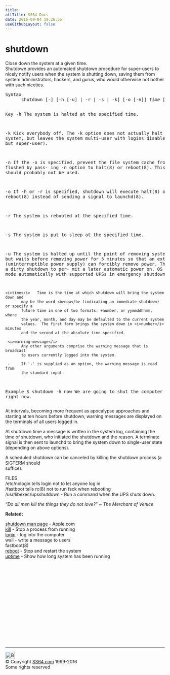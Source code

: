 ```yaml
---
title:
altTitle: SS64 Docs
date: 2016-09-04 19:26:55
useGithubLayout: false
---
```

<!-- #BeginLibraryItem "/Library/head_osx.lbi" --><!-- #EndLibraryItem --><h1>shutdown</h1> 
<p>Close down the system at a given time. <br>
  Shutdown provides an automated shutdown procedure for super-users to nicely 
  notify users when the system is shutting down, saving them from system administrators, 
hackers, and gurus, who would otherwise not bother with such niceties. </p>
<pre>Syntax
      shutdown [-] [-h [-u] | -r | -s | -k] [-o [-n]] <i>time</i> [<i>warning-message</i> ...]

Key
   -h      The system is halted at the specified time.

   -k      Kick everybody off.  The -k option does not actually halt the system, but leaves
           the system multi-user with logins disabled (for all but super-user).

   -n      If the -o is specified, prevent the file system cache from being flushed by pass-
           ing -n option to halt(8) or reboot(8).  This option should probably not be used.

   -o      If -h or -r is specified, shutdown will execute halt(8) or reboot(8) instead of
           sending a signal to launchd(8).

   -r      The system is rebooted at the specified time.

   -s      The system is put to sleep at the specified time.

   -u      The system is halted up until the point of removing system power, but waits
           before removing power for 5 minutes so that an external UPS (uninterruptible
           power supply) can forcibly remove power.  This simulates a dirty shutdown to per-
           mit a later automatic power on. OS X uses this mode automatically with supported
           UPSs in emergency shutdowns.

    <i>time</i>   Time is the time at which shutdown will bring the system down and
           may be the word <b>now</b> (indicating an immediate shutdown) or specify a
           future time in one of two formats: +number, or yymmddhhmm, where
           the year, month, and day may be defaulted to the current system
           values.  The first form brings the system down in <i>number</i> minutes
           and the second at the absolute time specified.

     <i>warning-message</i>
           Any other arguments comprise the warning message that is broadcast
           to users currently logged into the system.

     -     If `-' is supplied as an option, the warning message is read from
           the standard input.

Example
 $ shutdown -h now We are going to shut the computer down right now.</pre>
<p>  At intervals, becoming more frequent as apocalypse approaches and starting at ten hours before shutdown, warning messages are displayed on the terminals of all users logged in. </p>
<p>At shutdown time a message is written in the system log, containing the time of shutdown, who initiated the shutdown and the reason. A terminate signal is then sent to launchd to bring the system down to single-user state (depending 
on above options). </p>
<p>A scheduled shutdown can be canceled by killing the shutdown process (a SIGTERM should<br>
suffice).</p>
<p>FILES<br>
<span class="code">/etc/nologin</span> tells login not to let anyone log in <br>
<span class="code">/fastboot</span> tells rc(8) not to run fsck when rebooting<br>
<span class="code">/usr/libexec/upsshutdown</span> - Run a command when the UPS shuts down. </p>
<p class="quote"><i>“Do all men kill the things they do not love?” ~ The Merchant of Venice</i></p>
<p><b>Related:</b></p>
<p><a href="https://developer.apple.com/legacy/library/documentation/Darwin/Reference/ManPages/man8/shutdown.8.html">shutdown man page</a> - Apple.com<br>
<a href="kill.html">kill</a> - Stop a process from running<br>
<a href="login.html">login</a> - log into the computer<br>
wall - write a message to users<br>
fastboot(8)<br>
<a href="reboot.html">reboot</a>    - Stop and restart the system<br>
<a href="uptime.html">uptime</a> - Show how long system has been running</p><!-- #BeginLibraryItem "/Library/foot_osx.lbi" --><p>
<!-- OSX300 -->
<ins class="adsbygoogle" style="display:inline-block;width:300px;height:250px" data-ad-client="ca-pub-6140977852749469" data-ad-slot="1823340303"></ins>
<script>
(adsbygoogle = window.adsbygoogle || []).push({});
</script></p>
<hr>
<div id="bl" class="footer"><a href="shutdown.html#"><img src="../images/top.png" width="30" height="22" alt="Back to the Top"></a></div>
<div id="br" class="footer, tagline">© Copyright <a href="../index.html">SS64.com</a> 1999-2016<br>
Some rights reserved</div><!-- #EndLibraryItem -->
